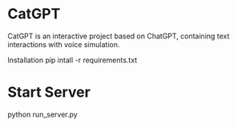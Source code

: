 # CatGPT
CatGPT is an interactive  project based on ChatGPT, containing text interactions with voice simulation.

Installation
    pip intall -r requirements.txt
        
<h1> Start Server </h1>
    python run_server.py
